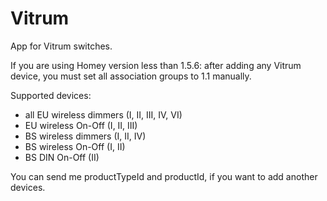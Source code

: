 # Vitrum

App for Vitrum switches.

If you are using Homey version less than 1.5.6: after adding any Vitrum device, you must set all association groups to 1.1 manually.

Supported devices:
- all EU wireless dimmers (I, II, III, IV, VI)
- EU wireless On-Off (I, II, III)
- BS wireless dimmers (I, II, IV)
- BS wireless On-Off (I, II)
- BS DIN On-Off (II)

You can send me productTypeId and productId, if you want to add another devices.
